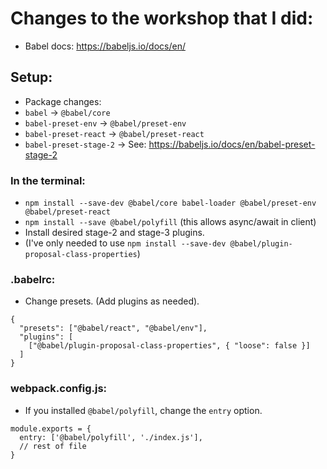 # Changes to the workshop that I did:

* Babel docs: https://babeljs.io/docs/en/

## Setup:

* Package changes:
* `babel` -> `@babel/core`
* `babel-preset-env` -> `@babel/preset-env`
* `babel-preset-react` -> `@babel/preset-react`
* `babel-preset-stage-2` -> See: https://babeljs.io/docs/en/babel-preset-stage-2

### In the terminal:

* `npm install --save-dev @babel/core babel-loader @babel/preset-env @babel/preset-react`
* `npm install --save @babel/polyfill` (this allows async/await in client)
* Install desired stage-2 and stage-3 plugins.
* (I've only needed to use `npm install --save-dev @babel/plugin-proposal-class-properties`)

### .babelrc:

* Change presets. (Add plugins as needed).

```
{
  "presets": ["@babel/react", "@babel/env"],
  "plugins": [
    ["@babel/plugin-proposal-class-properties", { "loose": false }]
  ]
}
```

### webpack.config.js:

* If you installed `@babel/polyfill`, change the `entry` option.

```
module.exports = {
  entry: ['@babel/polyfill', './index.js'],
  // rest of file
}
```
